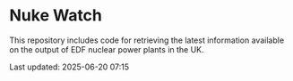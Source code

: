 # Nuke Watch

This repository includes code for retrieving the latest information available on the output of EDF nuclear power plants in the UK.

Last updated: 2025-06-20 07:15